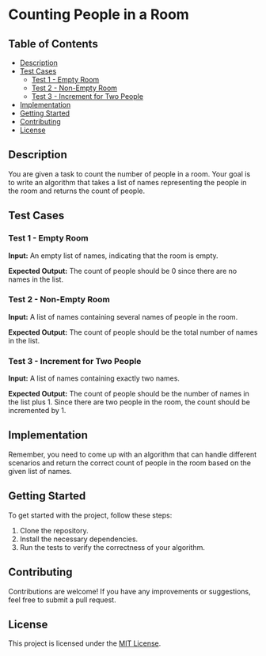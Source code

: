 # Counting People in a Room

## Table of Contents
- [Description](#description)
- [Test Cases](#test-cases)
  - [Test 1 - Empty Room](#test-1---empty-room)
  - [Test 2 - Non-Empty Room](#test-2---non-empty-room)
  - [Test 3 - Increment for Two People](#test-3---increment-for-two-people)
- [Implementation](#implementation)
- [Getting Started](#getting-started)
- [Contributing](#contributing)
- [License](#license)

## Description

You are given a task to count the number of people in a room. Your goal is to write an algorithm that takes a list of names representing the people in the room and returns the count of people.

## Test Cases

### Test 1 - Empty Room

**Input:** An empty list of names, indicating that the room is empty.

**Expected Output:** The count of people should be 0 since there are no names in the list.

### Test 2 - Non-Empty Room

**Input:** A list of names containing several names of people in the room.

**Expected Output:** The count of people should be the total number of names in the list.

### Test 3 - Increment for Two People

**Input:** A list of names containing exactly two names.

**Expected Output:** The count of people should be the number of names in the list plus 1. Since there are two people in the room, the count should be incremented by 1.

## Implementation

Remember, you need to come up with an algorithm that can handle different scenarios and return the correct count of people in the room based on the given list of names.

## Getting Started

To get started with the project, follow these steps:

1. Clone the repository.
2. Install the necessary dependencies.
3. Run the tests to verify the correctness of your algorithm.

## Contributing

Contributions are welcome! If you have any improvements or suggestions, feel free to submit a pull request.

## License

This project is licensed under the [MIT License](LICENSE).
